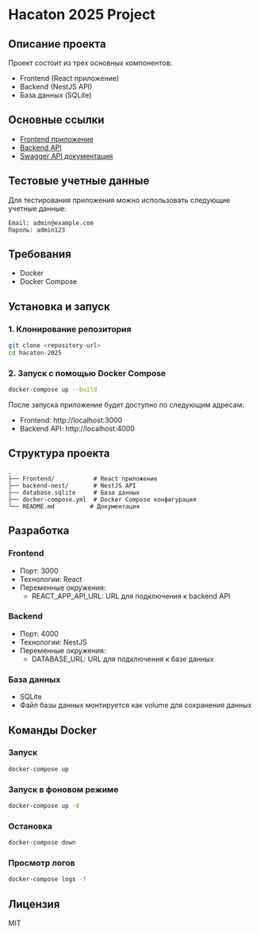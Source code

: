 # Hacaton 2025 Project

## Описание проекта
Проект состоит из трех основных компонентов:
- Frontend (React приложение)
- Backend (NestJS API)
- База данных (SQLite)

## Основные ссылки
- [Frontend приложение](http://localhost:3000)
- [Backend API](http://localhost:4000)
- [Swagger API документация](http://localhost:4000/api)

## Тестовые учетные данные
Для тестирования приложения можно использовать следующие учетные данные:
```
Email: admin@example.com
Пароль: admin123
```

## Требования
- Docker
- Docker Compose

## Установка и запуск

### 1. Клонирование репозитория
```bash
git clone <repository-url>
cd hacaton-2025
```

### 2. Запуск с помощью Docker Compose
```bash
docker-compose up --build
```

После запуска приложение будет доступно по следующим адресам:
- Frontend: http://localhost:3000
- Backend API: http://localhost:4000

## Структура проекта
```
.
├── Frontend/           # React приложение
├── backend-nest/       # NestJS API
├── database.sqlite     # База данных
├── docker-compose.yml  # Docker Compose конфигурация
└── README.md          # Документация
```

## Разработка

### Frontend
- Порт: 3000
- Технологии: React
- Переменные окружения:
  - REACT_APP_API_URL: URL для подключения к backend API

### Backend
- Порт: 4000
- Технологии: NestJS
- Переменные окружения:
  - DATABASE_URL: URL для подключения к базе данных

### База данных
- SQLite
- Файл базы данных монтируется как volume для сохранения данных

## Команды Docker

### Запуск
```bash
docker-compose up
```

### Запуск в фоновом режиме
```bash
docker-compose up -d
```

### Остановка
```bash
docker-compose down
```

### Просмотр логов
```bash
docker-compose logs -f
```

## Лицензия
MIT